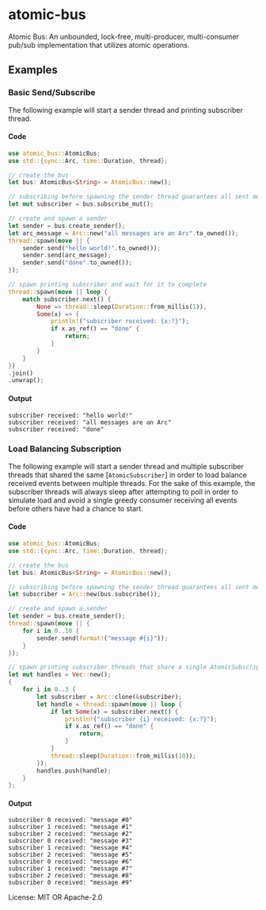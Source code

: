 # atomic-bus

Atomic Bus: An unbounded, lock-free, multi-producer, multi-consumer pub/sub implementation that utilizes atomic operations.

## Examples

### Basic Send/Subscribe

The following example will start a sender thread and printing subscriber thread.

#### Code

```rust
use atomic_bus::AtomicBus;
use std::{sync::Arc, time::Duration, thread};

// create the bus
let bus: AtomicBus<String> = AtomicBus::new();

// subscribing before spawning the sender thread guarantees all sent messages will be received
let mut subscriber = bus.subscribe_mut();

// create and spawn a sender
let sender = bus.create_sender();
let arc_message = Arc::new("all messages are an Arc".to_owned());
thread::spawn(move || {
    sender.send("hello world!".to_owned());
    sender.send(arc_message);
    sender.send("done".to_owned());
});

// spawn printing subscriber and wait for it to complete
thread::spawn(move || loop {
    match subscriber.next() {
        None => thread::sleep(Duration::from_millis(1)),
        Some(x) => {
            println!("subscriber received: {x:?}");
            if x.as_ref() == "done" {
                return;
            }
        }
    }
})
.join()
.unwrap();
```

#### Output

```
subscriber received: "hello world!"
subscriber received: "all messages are an Arc"
subscriber received: "done"
```

### Load Balancing Subscription

The following example will start a sender thread and multiple subscriber threads that shared the
same [`AtomicSubscriber`] in order to load balance received events between multiple threads.
For the sake of this example, the subscriber threads will always sleep after attempting to poll
in order to simulate load and avoid a single greedy consumer receiving all events before others
have had a chance to start.

#### Code

```rust
use atomic_bus::AtomicBus;
use std::{sync::Arc, time::Duration, thread};

// create the bus
let bus: AtomicBus<String> = AtomicBus::new();

// subscribing before spawning the sender thread guarantees all sent messages will be received
let subscriber = Arc::new(bus.subscribe());

// create and spawn a sender
let sender = bus.create_sender();
thread::spawn(move || {
    for i in 0..10 {
        sender.send(format!("message #{i}"));
    }
});

// spawn printing subscriber threads that share a single AtomicSubscription
let mut handles = Vec::new();
{
    for i in 0..3 {
        let subscriber = Arc::clone(&subscriber);
        let handle = thread::spawn(move || loop {
            if let Some(x) = subscriber.next() {
                println!("subscriber {i} received: {x:?}");
                if x.as_ref() == "done" {
                    return;
                }
            }
            thread::sleep(Duration::from_millis(10));
        });
        handles.push(handle);
    }
};
```

#### Output

```
subscriber 0 received: "message #0"
subscriber 1 received: "message #1"
subscriber 2 received: "message #2"
subscriber 0 received: "message #3"
subscriber 1 received: "message #4"
subscriber 2 received: "message #5"
subscriber 0 received: "message #6"
subscriber 1 received: "message #7"
subscriber 2 received: "message #8"
subscriber 0 received: "message #9"
```

License: MIT OR Apache-2.0
